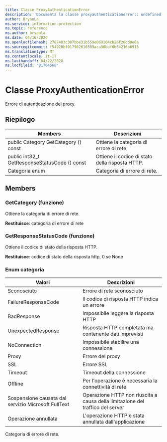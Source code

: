 ```yaml
---
title: Classe ProxyAuthenticationError
description: 'Documenta la classe proxyauthenticationerror:: undefined di Microsoft Information Protection (MIP) SDK.'
author: BryanLa
ms.service: information-protection
ms.topic: reference
ms.author: bryanla
ms.date: 04/16/2020
ms.openlocfilehash: 2787403c387bbe31b559e069104cb2af28dd0e6a
ms.sourcegitcommit: f54920bf017902616589aca30baf6b64216b6913
ms.translationtype: MT
ms.contentlocale: it-IT
ms.lasthandoff: 04/22/2020
ms.locfileid: "81764568"
---
```

# <a name="class-proxyauthenticationerror"></a>Classe ProxyAuthenticationError 
Errore di autenticazione del proxy.
  
## <a name="summary"></a>Riepilogo
 Members                        | Descrizioni                                
--------------------------------|---------------------------------------------
public Category GetCategory () const  |  Ottiene la categoria di errore di rete.
public int32_t GetResponseStatusCode () const  |  Ottiene il codice di stato della risposta HTTP.
Categoria enum  |  Categoria di errore di rete.
  
## <a name="members"></a>Members
  
### <a name="getcategory-function"></a>GetCategory (funzione)
Ottiene la categoria di errore di rete.

  
**Restituisce**: categoria di errore di rete
  
### <a name="getresponsestatuscode-function"></a>GetResponseStatusCode (funzione)
Ottiene il codice di stato della risposta HTTP.

  
**Restituisce**: codice di stato della risposta http, 0 se None
  
### <a name="category-enum"></a>Enum categoria
 Valori                         | Descrizioni                                
--------------------------------|---------------------------------------------
Sconosciuto            | Errore di rete sconosciuto
FailureResponseCode            | Il codice di risposta HTTP indica un errore
BadResponse            | Impossibile leggere la risposta HTTP
UnexpectedResponse            | Risposta HTTP completata ma contenente dati imprevisti
NoConnection            | Impossibile stabilire una connessione
Proxy            | Errore del proxy
SSL            | Errore SSL
Timeout            | Timeout della connessione
Offline            | Per l'operazione è necessaria la connettività di rete
Sospensione causata dal servizio Microsoft FullText            | Operazione HTTP non riuscita a causa della limitazione del traffico del server
Operazione annullata            | L'operazione HTTP è stata annullata dall'applicazione
Categoria di errore di rete.